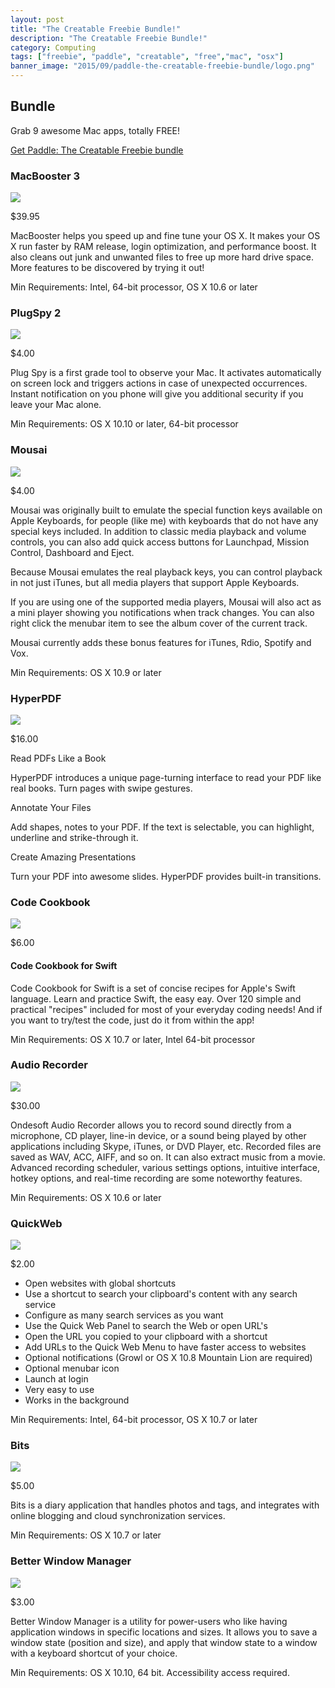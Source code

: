 ```yaml
---
layout: post
title: "The Creatable Freebie Bundle!"
description: "The Creatable Freebie Bundle!"
category: Computing
tags: ["freebie", "paddle", "creatable", "free","mac", "osx"]
banner_image: "2015/09/paddle-the-creatable-freebie-bundle/logo.png"
---
```



## Bundle

Grab 9 awesome Mac apps, totally FREE!

[Get Paddle: The Creatable Freebie bundle](https://creatable.co/freebies/the-creatable-free-mac-bundle/)

### MacBooster 3

<img src="/images/2015/09/paddle-the-creatable-freebie-bundle/82.png" class="center-block img-thumbnail img-small" />

$39.95

MacBooster helps you speed up and fine tune your OS X. It makes your OS X run faster by RAM release, login optimization, and performance boost. It also cleans out junk and unwanted files to free up more hard drive space. More features to be discovered by trying it out!

Min Requirements: Intel, 64-bit processor, OS X 10.6 or later

### PlugSpy 2

<img src="/images/2015/09/paddle-the-creatable-freebie-bundle/83.png" class="center-block img-thumbnail img-small" />

$4.00

Plug Spy is a first grade tool to observe your Mac. It activates automatically on screen lock and triggers actions in case of unexpected occurrences. Instant notification on you phone will give you additional security if you leave your Mac alone.

Min Requirements: OS X 10.10 or later, 64-bit processor

### Mousai

<img src="/images/2015/09/paddle-the-creatable-freebie-bundle/84.png" class="center-block img-thumbnail img-small" />

$4.00

Mousai was originally built to emulate the special function keys available on Apple Keyboards, for people (like me) with keyboards that do not have any special keys included. In addition to classic media playback and volume controls, you can also add quick access buttons for Launchpad, Mission Control, Dashboard and Eject.

Because Mousai emulates the real playback keys, you can control playback in not just iTunes, but all media players that support Apple Keyboards.

If you are using one of the supported media players, Mousai will also act as a mini player showing you notifications when track changes. You can also right click the menubar item to see the album cover of the current track.

Mousai currently adds these bonus features for iTunes, Rdio, Spotify and Vox.

Min Requirements: OS X 10.9 or later

### HyperPDF

<img src="/images/2015/09/paddle-the-creatable-freebie-bundle/85.png" class="center-block img-thumbnail img-small" />

$16.00

Read PDFs Like a Book

HyperPDF introduces a unique page-turning interface to read your PDF like real books. Turn pages with swipe gestures.

Annotate Your Files

Add shapes, notes to your PDF. If the text is selectable, you can highlight, underline and strike-through it.

Create Amazing Presentations

Turn your PDF into awesome slides. HyperPDF provides built-in transitions.

### Code Cookbook

<img src="/images/2015/09/paddle-the-creatable-freebie-bundle/86.png" class="center-block img-thumbnail img-small" />

$6.00

#### Code Cookbook for Swift

Code Cookbook for Swift is a set of concise recipes for Apple's Swift language. Learn and practice Swift, the easy eay. Over 120 simple and practical "recipes" included for most of your everyday coding needs! And if you want to try/test the code, just do it from within the app!

Min Requirements: OS X 10.7 or later, Intel 64-bit processor

### Audio Recorder

<img src="/images/2015/09/paddle-the-creatable-freebie-bundle/87.png" class="center-block img-thumbnail img-small" />

$30.00

Ondesoft Audio Recorder allows you to record sound directly from a microphone, CD player, line-in device, or a sound being played by other applications including Skype, iTunes, or DVD Player, etc. Recorded files are saved as WAV, ACC, AIFF, and so on. It can also extract music from a movie. Advanced recording scheduler, various settings options, intuitive interface, hotkey options, and real-time recording are some noteworthy features.

Min Requirements: OS X 10.6 or later


### QuickWeb

<img src="/images/2015/09/paddle-the-creatable-freebie-bundle/88.png" class="center-block img-thumbnail img-small" />

$2.00

* Open websites with global shortcuts
* Use a shortcut to search your clipboard's content with any search service
* Configure as many search services as you want
* Use the Quick Web Panel to search the Web or open URL's
* Open the URL you copied to your clipboard with a shortcut
* Add URLs to the Quick Web Menu to have faster access to websites
* Optional notifications (Growl or OS X 10.8 Mountain Lion are required)
* Optional menubar icon
* Launch at login
* Very easy to use
* Works in the background

Min Requirements: Intel, 64-bit processor, OS X 10.7 or later

### Bits

<img src="/images/2015/09/paddle-the-creatable-freebie-bundle/89.png" class="center-block img-thumbnail img-small" />

$5.00

Bits is a diary application that handles photos and tags, and integrates with online blogging and cloud synchronization services.

Min Requirements: OS X 10.7 or later


### Better Window Manager

<img src="/images/2015/09/paddle-the-creatable-freebie-bundle/90.png" class="center-block img-thumbnail img-small" />

$3.00

Better Window Manager is a utility for power-users who like having application windows in specific locations and sizes. It allows you to save a window state (position and size), and apply that window state to a window with a keyboard shortcut of your choice.

Min Requirements: OS X 10.10, 64 bit. Accessibility access required.
